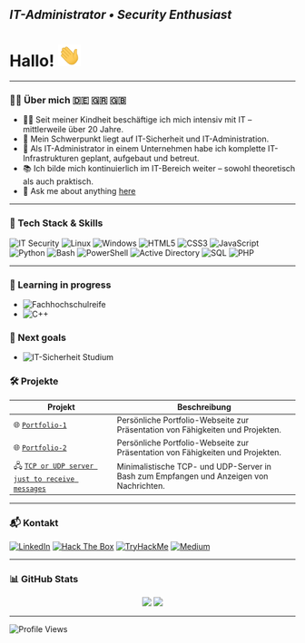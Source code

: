 ## <i>IT-Administrator • Security Enthusiast</i>


# Hallo! <img src="https://github.com/QG1o/QG1o/raw/main/gifs/hand.gif" width="40" alt="Winkende Hand">

---

### 👨‍💻 Über mich 🇩🇪 🇬🇷 🇬🇧 

- 🧑‍💻 Seit meiner Kindheit beschäftige ich mich intensiv mit IT – mittlerweile über 20 Jahre.  
- 🔐 Mein Schwerpunkt liegt auf IT-Sicherheit und IT-Administration.  
- 🏢 Als IT-Administrator in einem Unternehmen habe ich komplette IT-Infrastrukturen geplant, aufgebaut und betreut.  
- 📚 Ich bilde mich kontinuierlich im IT-Bereich weiter – sowohl theoretisch als auch praktisch.
- 💬 Ask me about anything [here](https://github.com/QG1o/ask-me/issues/new/choose)
---

### 🧰 Tech Stack & Skills

![IT Security](https://img.shields.io/badge/IT_Security-DC143C?style=plastic&logo=fortinet&logoColor=white)
![Linux](https://img.shields.io/badge/Linux-FCC624?style=plastic&logo=linux&logoColor=black)
![Windows](https://img.shields.io/badge/Windows-0078D6?style=plastic&logo=windows&logoColor=white)
![HTML5](https://img.shields.io/badge/HTML5-E44D26?style=plastic&logo=html5&logoColor=white)
![CSS3](https://img.shields.io/badge/CSS3-264DE4?style=plastic&logo=css3&logoColor=white)
![JavaScript](https://img.shields.io/badge/JavaScript-F0DB4F?style=plastic&logo=javascript&logoColor=black)
![Python](https://img.shields.io/badge/Python-3776AB?style=plastic&logo=python&logoColor=yellow)
![Bash](https://img.shields.io/badge/Bash-4EAA25?style=plastic&logo=gnu-bash&logoColor=white)
![PowerShell](https://img.shields.io/badge/PowerShell-5391FE?style=plastic&logo=powershell&logoColor=white)
![Active Directory](https://img.shields.io/badge/Active_Directory-003366?style=plastic&logo=microsoft-active-directory&logoColor=white)
![SQL](https://img.shields.io/badge/SQL-003B57?style=plastic&logo=sqlite&logoColor=white)
![PHP](https://img.shields.io/badge/PHP-777BB4?style=plastic&logo=php&logoColor=white)

---


### 🎯 Learning in progress

- ![Fachhochschulreife](https://img.shields.io/badge/Fachhochschulreife-%F0%9F%8E%93-blue)
- ![C++](https://img.shields.io/badge/C%2B%2B-00599C?style=plastic&logo=c%2B%2B&logoColor=white)

### 🎯 Next goals

- ![IT-Sicherheit Studium](https://img.shields.io/badge/IT--Sicherheit--Studium-%F0%9F%94%92-blue)




### 🛠 Projekte

| Projekt                 | Beschreibung                                                  |
|------------------------|--------------------------------------------------------------|
| 🌐 [`Portfolio-1`](https://github.com/QG1o/Projects/tree/main/webdev/portfolio-1)          | Persönliche Portfolio-Webseite zur Präsentation von Fähigkeiten und Projekten. |
| 🌐 [`Portfolio-2`](https://github.com/QG1o/Portfolio-2)          | Persönliche Portfolio-Webseite zur Präsentation von Fähigkeiten und Projekten. |
| 🖧 [`TCP or UDP server just to receive messages`](https://github.com/QG1o/Projects/tree/main/it-sec/TCP%20or%20UDP%20server%20just%20to%20receive%20messages) | Minimalistische TCP- und UDP-Server in Bash zum Empfangen und Anzeigen von Nachrichten. |




---

### 📬 Kontakt

[![LinkedIn](https://img.shields.io/badge/LinkedIn-004182?style=plastic&logo=linkedin&logoColor=white)](https://www.linkedin.com/in/georgiost/)
[![Hack The Box](https://img.shields.io/badge/Hack_The_Box-1A472A?style=plastic&logo=hackthebox&logoColor=white)](https://app.hackthebox.com/profile/1004159)
[![TryHackMe](https://img.shields.io/badge/TryHackMe-9C3B20?style=plastic&logo=tryhackme&logoColor=white)](https://tryhackme.com/p/QG1o)
[![Medium](https://img.shields.io/badge/Medium-F2F1EC?style=plastic&logo=medium&logoColor=000000)](https://medium.com/@tertlidis)
 

---

### 📊 GitHub Stats

<div align="center">

<img src="https://github-readme-stats.vercel.app/api?username=QG1o&show_icons=true&theme=tokyonight&hide_title=true" height="180" />
<img src="https://github-readme-stats.vercel.app/api/top-langs/?username=QG1o&layout=compact&theme=tokyonight" height="180" />


</div>


---

![Profile Views](https://komarev.com/ghpvc/?username=QG1o&style=plastic&color=blue)
